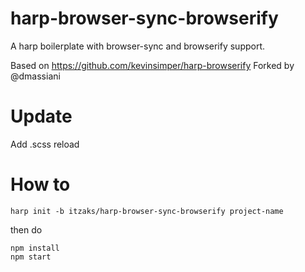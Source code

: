 harp-browser-sync-browserify
===============

A harp boilerplate with browser-sync and browserify support.

Based on https://github.com/kevinsimper/harp-browserify
Forked by @dmassiani

Update
===============
Add .scss reload

How to
===============

```
harp init -b itzaks/harp-browser-sync-browserify project-name
```

then do

```
npm install
npm start
```
